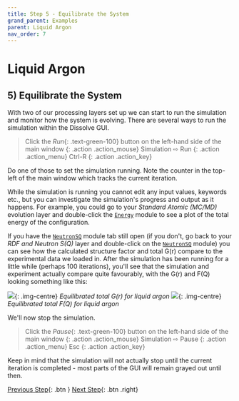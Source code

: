 ```yaml
---
title: Step 5 - Equilibrate the System
grand_parent: Examples
parent: Liquid Argon
nav_order: 7
---
```

# Liquid Argon

## 5) Equilibrate the System

With two of our processing layers set up we can start to run the simulation and monitor how the system is evolving. There are several ways to run the simulation within the Dissolve GUI.

> Click the _Run_{: .text-green-100} button on the left-hand side of the main window
{: .action .action_mouse}
> Simulation &#8680; Run
{: .action .action_menu}
> Ctrl-R
{: .action .action_key}

Do one of those to set the simulation running. Note the counter in the top-left of the main window which tracks the current iteration.

While the simulation is running you cannot edit any input values, keywords etc., but you can investigate the simulation's progress and output as it happens. For example, you could go to your _Standard Atomic (MC/MD)_ evolution layer and double-click the [`Energy`](../../userguide/modules/energy) module to see a plot of the total energy of the configuration.

If you have the [`NeutronSQ`](../../userguide/modules/neutronsq) module tab still open (if you don't, go back to your _RDF and Neutron S(Q)_ layer and double-click on the [`NeutronSQ`](../../userguide/modules/neutronsq) module) you can see how the calculated structure factor and total G(r) compare to the experimental data we loaded in. After the simulation has been running for a little while (perhaps 100 iterations), you'll see that the simulation and experiment actually compare quite favourably, with the G(r) and F(Q) looking something like this:

![](equilibrated-gr.png){: .img-centre}
*Equilibrated total G(r) for liquid argon*
![](equilibrated-fq.png){: .img-centre}
*Equilibrated total F(Q) for liquid argon*

We'll now stop the simulation.

> Click the _Pause_{: .text-green-100} button on the left-hand side of the main window
{: .action .action_mouse}
> Simulation &#8680; Pause
{: .action .action_menu}
> Esc
{: .action .action_key}

Keep in mind that the simulation will not actually stop until the current iteration is completed - most parts of the GUI will remain grayed out until then.

[Previous Step](step4b.md){: .btn }   [Next Step](step6.md){: .btn .right}

